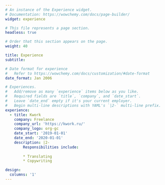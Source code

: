 ```yaml
---
# An instance of the Experience widget.
# Documentation: https://wowchemy.com/docs/page-builder/
widget: experience

# This file represents a page section.
headless: true

# Order that this section appears on the page.
weight: 40

title: Experience
subtitle:

# Date format for experience
#   Refer to https://wowchemy.com/docs/customization/#date-format
date_format: Jan 2006

# Experiences.
#   Add/remove as many `experience` items below as you like.
#   Required fields are `title`, `company`, and `date_start`.
#   Leave `date_end` empty if it's your current employer.
#   Begin multi-line descriptions with YAML's `|2-` multi-line prefix.
experience:
  - title: Kwork
    company: Freelance
    company_url: 'https://kwork.ru/'
    company_logo: org-gc
    date_start: '2019-01-01'
    date_end: '2020-01-01'
    description: |2-
        Responsibilities include:
        
        * Translating
        * Copywriting

design:
  columns: '1'
---
```

